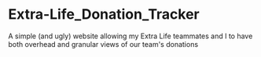 # Extra-Life_Donation_Tracker
A simple (and ugly) website allowing my Extra Life teammates and I to have both overhead and granular views of our team's donations
